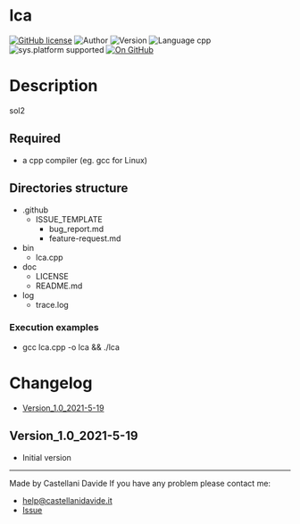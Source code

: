 # lca
[![GitHub license](https://img.shields.io/badge/license-GNU-green?style=flat)](https://github.com/CastellaniDavide/lca/blob/master/LICENSE) ![Author](https://img.shields.io/badge/author-Castellani%20Davide-green?style=flat) ![Version](https://img.shields.io/badge/version-v01.01-blue?style=flat) ![Language cpp](https://img.shields.io/badge/language-cpp-yellowgreen?style=flat) ![sys.platform supported](https://img.shields.io/badge/OS%20platform%20supported-All-blue?style=flat) [![On GitHub](https://img.shields.io/badge/on%20GitHub-True-green?style=flat&logo=github)](https://github.com/CastellaniDavide/lca)

# Description
sol2

## Required
 - a cpp compiler (eg. gcc for Linux)
 

## Directories structure
 - .github
   - ISSUE_TEMPLATE
     - bug_report.md
     - feature-request.md
 - bin
	 - lca.cpp
 - doc
   - LICENSE
   - README.md
 - log
	 - trace.log
   
### Execution examples
 - gcc lca.cpp -o lca && ./lca

# Changelog
 - [Version_1.0_2021-5-19](#Version_10_2021-5-19)


## Version_1.0_2021-5-19
 - Initial version

---
Made by Castellani Davide 
If you have any problem please contact me:
- help@castellanidavide.it
- [Issue](https://github.com/CastellaniDavide/lca/issues)
